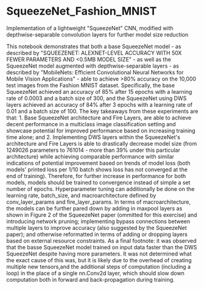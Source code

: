 # SqueezeNet_Fashion_MNIST
Implementation of a lightweight "SqueezeNet" CNN, modified with depthwise-separable convolution layers for further model size reduction

This notebook demonstrates that both a base SqueezeNet model - as described by "SQUEEZENET: ALEXNET-LEVEL ACCURACY WITH 50X FEWER PARAMETERS AND <0.5MB MODEL SIZE" - as well as the SqueezeNet model augmented with depthwise-separable layers - as described by "MobileNets: Efficient Convolutional Neural Networks for Mobile Vision Applications" - able to achieve >80% accuracy on the 10,000 test images from the Fashion MNIST dataset. Specifically, the base SqueezeNet achieved an accuracy of 85% after 15 epochs with a learning rate of 0.0003 and a batch size of 300, and the SqueezeNet using DWS layers achieved an accuracy of 84% after 3 epochs with a learning rate of 0.01 and a batch size of 100. The key takeaways from these experiments are that: 1. Base SqueezeNet architecture and Fire Layers, are able to achieve decent performance in a multiclass image classification setting and showcase potential for improved performance based on increasing training time alone; and 2. Implementing DWS layers within the SqueezeNet's architecture and Fire Layers is able to drastically decrease model size (from 1249026 parameters to 761014 - more than 39% under this particular architecture) while achieving comparable performance with similar indications of potential improvement based on trends of model loss (both models' printed loss per 1/10 batch shows loss has not converged at the end of training). Therefore, for further increase in performance for both models, models should be trained to convergence instead of simple a set number of epochs. Hyperparameter tuning can additionally be done on the learning rate, batch_size, and macroarchitecture defined by conv_layer_params and fire_layer_params. In terms of macroarchitecture, the models can be further pared down by adding in maxpool layers as shown in Figure 2 of the SqueezeNet paper (ommitted for this exercise) and introducing network pruning; implementing bypass connections between multiple layers to improve accuracy (also suggested by the SqueezeNet paper); and otherwise reformatted in terms of adding or dropping layers based on external resource constraints. As a final footnote: it was observed that the basse SqueezeNet model trained on input data faster than the DWS SqueezeNet despite having more parameters. It was not determined what the exact cause of this was, but it is likely due to the overhead of creating multiple new tensors,and the additional steps of computation (including a loop) in the place of a single nn.Conv2d layer, which should slow down computation both in forward and back-propagation during training.
